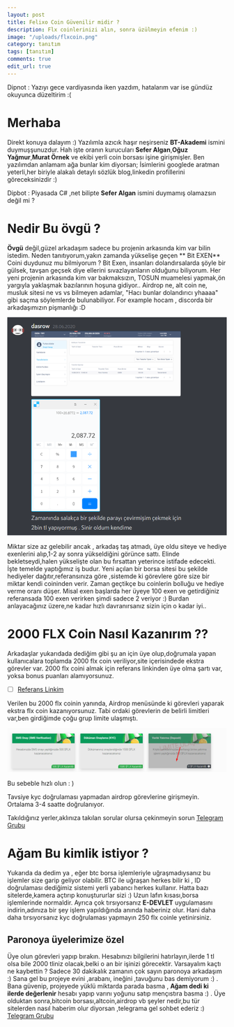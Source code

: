 ```yaml
---
layout: post
title: Felixo Coin Güvenilir midir ?
description: Flx coinlerinizi alın, sonra üzülmeyin efenim :)
image: "/uploads/flxcoin.png"
category: tanıtım
tags: [tanıtım]
comments: true
edit_url: true
---
```


Dipnot : Yazıyı gece vardiyasında iken yazdım, hatalarım var ise gündüz okuyunca düzeltirim  :(
<!-- excerpt separator -->
# Merhaba

Direkt konuya dalayım :)  Yazılımla azıcık haşır neşirseniz **BT-Akademi** ismini duymuşşunuzdur. Hah işte oranın kurucuları  **Sefer Algan**,**Oğuz Yağmur**,**Murat Örnek** ve ekibi  yerli coin borsası işine girişmişler. Ben yazılımdan anlamam ağa bunlar kim diyorsan; İsimlerini googlede aratman yeterli,her biriyle alakalı detaylı sözlük blog,linkedin profillerini göreceksinizdir :)

Dipbot : Piyasada C# ,net bilipte **Sefer Algan** ismini duymamış olamazsın değil mi ?

# Nedir Bu övgü ?

**Övgü** değil,güzel arkadaşım sadece bu projenin arkasında kim var bilin istedim.  Neden tanıtıyorum,yakın zamanda yükselişe geçen ** Bit EXEN** Coini duydunuz mu bilmiyorum ? Bit Exen, insanları dolandırsalarda şöyle bir gülsek, tavşan geçsek diye ellerini sıvazlayanların olduğunu biliyorum. Her yeni  projenin arkasında kim var bakmaksızın, TOSUN muamelesi yapmak,ön yargıyla yaklaşmak bazılarının hoşuna gidiyor..  Airdrop ne, alt coin ne, musluk sitesi ne vs vs bilmeyen adamlar, "Hacı bunlar dolandırıcı yhaaaa" gibi saçma söylemlerde bulunabiliyor.  For example hocam , discorda bir arkadaşımızın pişmanlığı  :D

![bir furkan ağlıyor](/uploads/exen.png)

Miktar size az gelebilir ancak , arkadaş taş atmadı, üye oldu siteye ve hediye exenlerini alıp,1-2 ay sonra yükseldiğini görünce sattı. Elinde bekletseydi,halen yükselişte olan bu fırsattan yeterince istifade edecekti. İşte temelde yaptığımız iş budur.  Yeni açılan bir borsa sitesi bu şekilde hediyeler dağıtır,referansınıza göre ,sistemde ki görevlere göre size bir miktar kendi coininden verir. Zaman geçtikçe bu coinlerin bolluğu ve hediye verme oranı düşer. Misal exen başlarda her üyeye 100 exen ve getirdiğiniz referansada 100 exen verirken şimdi sadece 2 veriyor :)  Burdan anlayacağınız üzere,ne kadar hızlı davranırsanız sizin için o kadar iyi..

# 2000 FLX Coin Nasıl Kazanırım ??

Arkadaşlar yukarıdada dediğim gibi şu an için üye olup,doğrumala yapan kullanıcalara toplamda 2000 flx coin veriliyor,site içerisindede ekstra görevler var. 2000 flx coini almak için referans linkinden üye olma şartı var, yoksa bonus puanları alamıyorsunuz.

 - [ ] [Referans Linkim](https://bit.ly/2DgeYPX)

Verilen bu 2000 flx coinin yanında, Airdrop menüsünde ki görevleri yaparak ekstra flx coin kazanıyorsunuz. Tabi  ordaki görevlerin de belirli limitleri var,ben girdiğimde çoğu grup limite ulaşmıştı.

![airdrop_flx_coin_kazanma](/uploads/airdrop_flx_coin.png)

 Bu sebeble hızlı olun : )

Tavsiye kyc doğrulaması yapmadan airdrop görevlerine girişmeyin. Ortalama 3-4 saatte doğrulanıyor.

Takıldığınız yerler,aklınıza takılan sorular olursa çekinmeyin sorun  [Telegram Grubu](https://t.me/EarnCoinPerDay)

# Ağam Bu kimlik istiyor ?

Yukarıda da dedim ya , eğer btc borsa işlemleriyle uğraşmadıysanız bu işlemler size garip geliyor olabilir.  BTC ile uğraşan herkes bilir ki , ID doğrulaması dediğimiz sistemi yerli yabancı herkes kullanır. Hatta bazı sitelerde,kamera açtırıp konuştururlar sizi :) Uzun lafın kısası,borsa işlemlerinde normaldir.  Ayrıca çok tırsıyorsanız **E-DEVLET** uygulamasını indirin,adınıza bir şey işlem yapıldığında anında haberiniz olur. Hani daha daha tırsıyorsanız  kyc doğrulaması yapmayın 250 flx coinle yetinirsiniz.


## Paronoya üyelerimize özel

Üye olun görevleri yapıp bırakın. Hesabınızı bilgilerini hatırlayın,ilerde 1 tl olsa bile 2000 tliniz olacak,belki o an bir işinizi görecektir. Varsayalım kaçtı ne kaybettin ? Sadece 30 dakikalık zamanın çok sayın paronoya arkadaşım :) Sana gel bu projeye evini ,arabanı, ineğini ,tavuğunu bas demiyorum :) .  Bana güvenip, projeyede yüklü miktarda parada basma , **Ağam dedi ki ilerde değerlenir** hesabı yapıp varını yoğunu satıp mençıstıra basma :) . Üye olduktan sonra,bitcoin borsası,altcoin,airdrop vb şeyler nedir,bu tür sitelerden nasıl haberim olur diyorsan ,telegrama gel  sohbet ederiz :)  [Telegram Grubu](https://t.me/EarnCoinPerDay)
